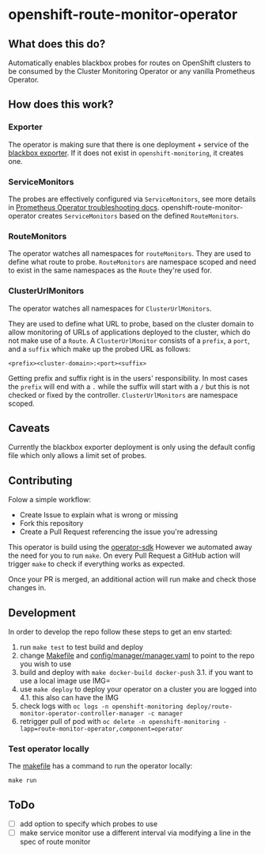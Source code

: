 # openshift-route-monitor-operator

## What does this do?
Automatically enables blackbox probes for routes on OpenShift clusters to be consumed by the Cluster Monitoring Operator
or any vanilla Prometheus Operator.

## How does this work?

### Exporter
The operator is making sure that there is one deployment + service of the [blackbox exporter](https://github.com/prometheus/blackbox_exporter).
If it does not exist in `openshift-monitoring`, it creates one.

### ServiceMonitors
The probes are effectively configured via `ServiceMonitors`, see more details in [Prometheus Operator troubleshooting docs](https://github.com/prometheus-operator/prometheus-operator/blob/566b18b2c9bf62ff3558804a69de5e1127ce8171/Documentation/user-guides/running-exporters.md#the-goal-of-servicemonitors).
openshift-route-monitor-operator creates `ServiceMonitors` based on the defined `RouteMonitors`.

### RouteMonitors
The operator watches all namespaces for `routeMonitors`.
They are used to define what route to probe.
`RouteMonitors` are namespace scoped and need to exist in the same namespaces as the `Route` they're used for.

### ClusterUrlMonitors

The operator watches all namespaces for `ClusterUrlMonitors`.

They are used to define what URL to probe, based on the cluster domain to allow monitoring of URLs of applications deployed to the cluster,
which do not make use of a `Route`. A `ClusterUrlMonitor` consists of a `prefix`, a `port`, and a `suffix` which make up the probed URL as follows:

```
<prefix><cluster-domain>:<port><suffix>
```

Getting prefix and suffix right is in the users' responsibility.
In most cases the `prefix` will end with a `.` while the suffix will start with a `/` but this is not checked or fixed by the controller.
`ClusterUrlMonitors` are namespace scoped.

## Caveats
Currently the blackbox exporter deployment is only using the default config file which only allows a limit set of probes.

## Contributing
Folow a simple workflow:
* Create Issue to explain what is wrong or missing
* Fork this repository
* Create a Pull Request referencing the issue you're adressing

This operator is build using the [operator-sdk](https://sdk.operatorframework.io)
However we automated away the need for you to run `make`.
On every Pull Request a GitHub action will trigger `make` to check if everything works as expected.

Once your PR is merged, an additional action will run make and check those changes in.

## Development

In order to develop the repo follow these steps to get an env started:

1. run `make test` to test build and deploy
2. change [Makefile](./Makefile) and [config/manager/manager.yaml](config/manager/manager.yaml) to point to the repo you wish to use
3. build and deploy with `make docker-build docker-push`
    3.1. if you want to use a local image use IMG=<custom-image>
4. use `make deploy` to deploy your operator on a cluster you are logged into
    4.1. this also can have the IMG
5. check logs with `oc logs -n openshift-monitoring deploy/route-monitor-operator-controller-manager -c manager`
6. retrigger pull of pod with `oc delete -n openshift-monitoring -lapp=route-monitor-operator,component=operator`

### Test operator locally
The [makefile](./Makefile) has a command to run the operator locally:

```
make run
```

## ToDo

* [ ] add option to specify which probes to use
* [ ] make service monitor use a different interval via modifying a line in the spec of route monitor
